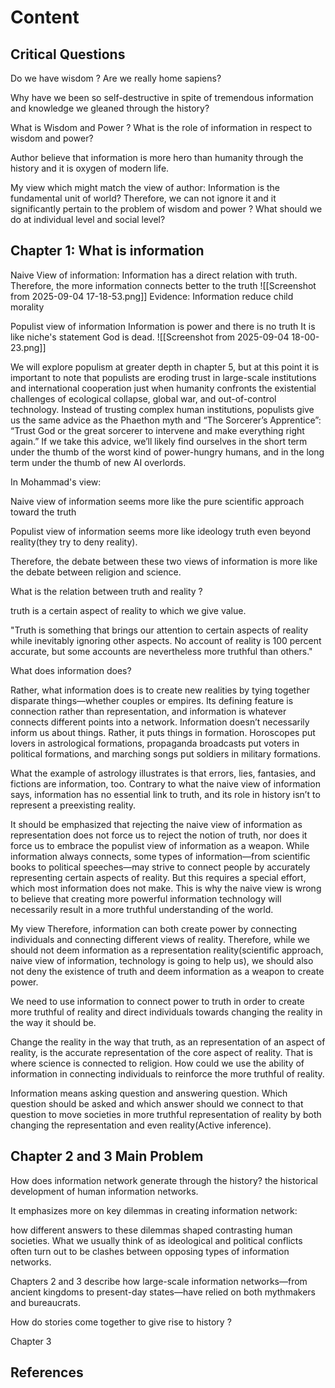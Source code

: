 


# Content 

## Critical Questions
Do we have wisdom ? Are we really home sapiens? 

Why have we been so self-destructive in spite of tremendous information and knowledge we gleaned through the history?

What is Wisdom and Power ? What is the role of information in respect to wisdom and power?

Author believe that information is more hero than humanity through the history and it is oxygen of modern life. 

My view which might match the view of author: Information is the fundamental unit of world? 
Therefore, we can not ignore it and it significantly pertain to the problem of wisdom and power ? What should we do at individual level and social level?


## Chapter 1: What is information
Naive View of information: Information has a direct relation with truth. Therefore, the more information connects better to the truth
![[Screenshot from 2025-09-04 17-18-53.png]]
Evidence: Information reduce child morality



Populist view of information 
Information is power and there is no truth
It is like niche's statement God is dead. 
![[Screenshot from 2025-09-04 18-00-23.png]]

We will explore populism at greater depth in chapter 5, but at this point it
is important to note that populists are eroding trust in large-scale institutions
and international cooperation just when humanity confronts the existential
challenges of ecological collapse, global war, and out-of-control technology.
Instead of trusting complex human institutions, populists give us the same
advice as the Phaethon myth and “The Sorcerer’s Apprentice”: “Trust God or
the great sorcerer to intervene and make everything right again.” If we take
this advice, we’ll likely find ourselves in the short term under the thumb of the
worst kind of power-hungry humans, and in the long term under the thumb of new AI overlords.


In Mohammad's view:

Naive view of information seems more like the pure scientific approach toward the truth

Populist view of information seems more like ideology truth even beyond reality(they try to deny reality).

Therefore, the debate between these two views of information is more like the debate between religion and science.


What is the relation between truth and reality ?

truth is a certain aspect of reality to which we give value.  

"Truth is something that brings our attention
to certain aspects of reality while inevitably ignoring other aspects. No
account of reality is 100 percent accurate, but some accounts are nevertheless
more truthful than others."

What does information does?

Rather, what information does is to create new
realities by tying together disparate things—whether couples or empires. Its
defining feature is connection rather than representation, and information is
whatever connects different points into a network. Information doesn’t
necessarily inform us about things. Rather, it puts things in formation.
Horoscopes put lovers in astrological formations, propaganda broadcasts put
voters in political formations, and marching songs put soldiers in military
formations.

What the example of astrology illustrates is that errors, lies, fantasies, and
fictions are information, too. Contrary to what the naive view of information
says, information has no essential link to truth, and its role in history isn’t to
represent a preexisting reality.


It should be emphasized that rejecting the naive view of information as
representation does not force us to reject the notion of truth, nor does it force
us to embrace the populist view of information as a weapon. While
information always connects, some types of information—from scientific
books to political speeches—may strive to connect people by accurately
representing certain aspects of reality. But this requires a special effort, which
most information does not make. This is why the naive view is wrong to
believe that creating more powerful information technology will necessarily
result in a more truthful understanding of the world.

My view
Therefore, information can both create power by connecting individuals and connecting different views of reality. Therefore, while we should not deem information as a representation reality(scientific approach, naive view of information, technology is going to help us), we should also not deny the existence of truth and deem information as a weapon to create power. 

We need to use information to connect power to truth in order to create more truthful of reality and direct individuals towards changing the reality in the way it should be. 

Change the reality in the way that truth, as an representation of an aspect of reality, is the accurate representation of the core aspect of reality. That is where science is connected to religion. 
How could we use the ability of information in connecting individuals to reinforce the more truthful of reality. 

Information means asking question and answering question. Which question should be asked and which answer should we connect to that question to move societies in more truthful representation of reality by both changing the representation and even reality(Active inference).




## Chapter 2 and 3 Main Problem
How does information network generate through the history?
the historical development of human
information networks.

It emphasizes more on key dilemmas in creating information network:

how different answers to these dilemmas shaped contrasting human
societies. What we usually think of as ideological and political conflicts often
turn out to be clashes between opposing types of information networks.

Chapters 2 and 3 describe how large-scale information networks—from
ancient kingdoms to present-day states—have relied on both mythmakers and
bureaucrats.


How do stories come together to give rise to history ? 



Chapter 3

## References